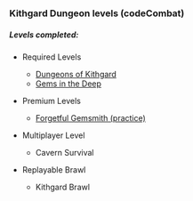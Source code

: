 ### Kithgard Dungeon levels (codeCombat)

##### Levels completed:
+ Required Levels
	+ [Dungeons of Kithgard](001-Dungeons_Of_Kithgard/)
	+ [Gems in the Deep](002-Gems_in_the_Deep/)

+ Premium Levels
	+ [Forgetful Gemsmith (practice)](003-Forgetful_Gemsmith/)

+ Multiplayer Level
	+ Cavern Survival

+ Replayable Brawl
	+ Kithgard Brawl
